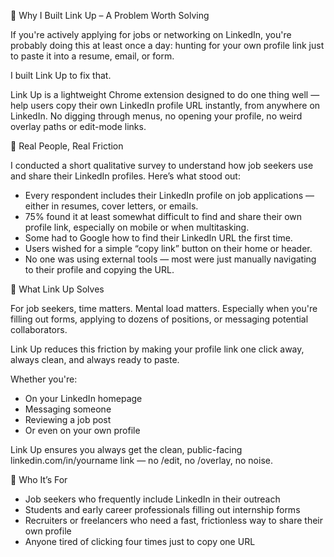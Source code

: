 🔗 Why I Built Link Up – A Problem Worth Solving

If you're actively applying for jobs or networking on LinkedIn, you're probably doing this at least once a day: hunting for your own profile link just to paste it into a resume, email, or form.

I built Link Up to fix that.

Link Up is a lightweight Chrome extension designed to do one thing well — help users copy their own LinkedIn profile URL instantly, from anywhere on LinkedIn. No digging through menus, no opening your profile, no weird overlay paths or edit-mode links.

🧠 Real People, Real Friction

I conducted a short qualitative survey to understand how job seekers use and share their LinkedIn profiles. Here’s what stood out:

- Every respondent includes their LinkedIn profile on job applications — either in resumes, cover letters, or emails.
- 75% found it at least somewhat difficult to find and share their own profile link, especially on mobile or when multitasking.
- Some had to Google how to find their LinkedIn URL the first time.
- Users wished for a simple “copy link” button on their home or header.
- No one was using external tools — most were just manually navigating to their profile and copying the URL.

🎯 What Link Up Solves

For job seekers, time matters. Mental load matters. Especially when you're filling out forms, applying to dozens of positions, or messaging potential collaborators.

Link Up reduces this friction by making your profile link one click away, always clean, and always ready to paste.

Whether you're:
- On your LinkedIn homepage
- Messaging someone
- Reviewing a job post
- Or even on your own profile

Link Up ensures you always get the clean, public-facing linkedin.com/in/yourname link — no /edit, no /overlay, no noise.

👥 Who It’s For

- Job seekers who frequently include LinkedIn in their outreach
- Students and early career professionals filling out internship forms
- Recruiters or freelancers who need a fast, frictionless way to share their own profile
- Anyone tired of clicking four times just to copy one URL
